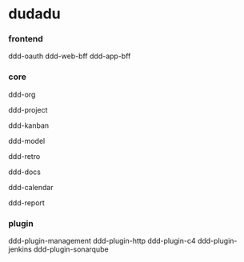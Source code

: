 # dudadu

### frontend
ddd-oauth
ddd-web-bff
ddd-app-bff

### core
ddd-org

ddd-project

ddd-kanban

ddd-model

ddd-retro

ddd-docs

ddd-calendar

ddd-report


### plugin
ddd-plugin-management
ddd-plugin-http
ddd-plugin-c4
ddd-plugin-jenkins
ddd-plugin-sonarqube

